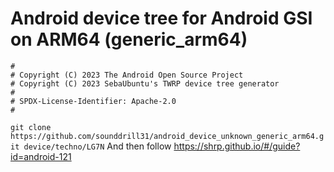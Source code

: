 # Android device tree for Android GSI on ARM64 (generic_arm64)

```
#
# Copyright (C) 2023 The Android Open Source Project
# Copyright (C) 2023 SebaUbuntu's TWRP device tree generator
#
# SPDX-License-Identifier: Apache-2.0
#
```
```git clone https://github.com/sounddrill31/android_device_unknown_generic_arm64.git device/techno/LG7N```
And then follow https://shrp.github.io/#/guide?id=android-121 
